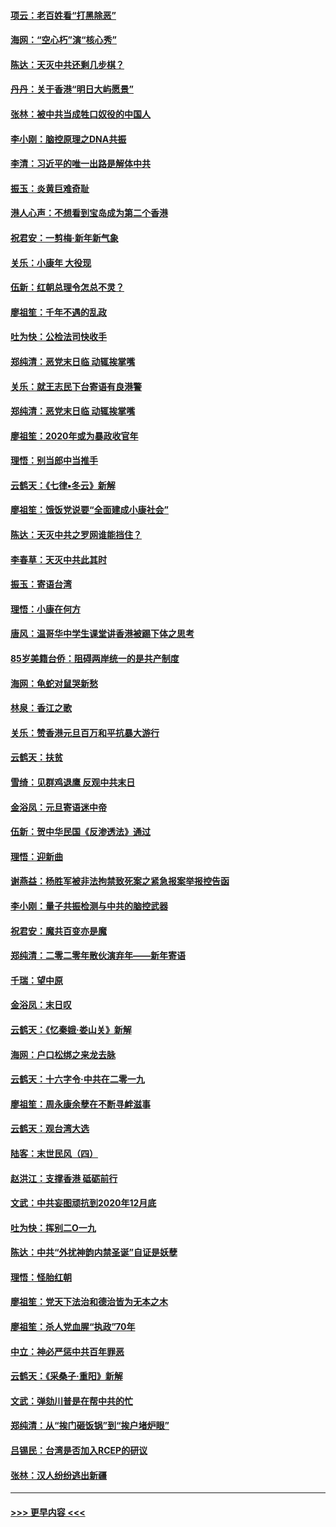#### [项云：老百姓看“打黑除恶”](../pages/nsc993/n11785398.md?t=01120522) 
#### [海网：“空心朽”演“核心秀”](../pages/nsc993/n11783874.md?t=01120522) 
#### [陈达：天灭中共还剩几步棋？](../pages/nsc993/n11783719.md?t=01120522) 
#### [丹丹：关于香港“明日大屿愿景”](../pages/nsc993/n11783273.md?t=01120522) 
#### [张林：被中共当成牲口奴役的中国人](../pages/nsc993/n11782397.md?t=01120522) 
#### [李小刚：脑控原理之DNA共振](../pages/nsc993/n11780962.md?t=01120522) 
#### [李清：习近平的唯一出路是解体中共](../pages/nsc993/n11780866.md?t=01120522) 
#### [振玉：炎黄巨难奇耻](../pages/nsc993/n11779632.md?t=01120522) 
#### [港人心声：不想看到宝岛成为第二个香港](../pages/nsc993/n11778817.md?t=01120522) 
#### [祝君安：一剪梅‧新年新气象](../pages/nsc993/n11776340.md?t=01120522) 
#### [关乐：小康年 大役现](../pages/nsc993/n11774213.md?t=01120522) 
#### [伍新：红朝总理令怎总不灵？](../pages/nsc993/n11770813.md?t=01120522) 
#### [廖祖笙：千年不遇的乱政](../pages/nsc993/n11770373.md?t=01120522) 
#### [吐为快：公检法司快收手](../pages/nsc993/n11770359.md?t=01120522) 
#### [郑纯清：恶党末日临 动辄挨掌嘴](../pages/nsc993/n11769912.md?t=01120522) 
#### [关乐：就王志民下台寄语有良港警](../pages/nsc993/n11769903.md?t=01120522) 
#### [郑纯清：恶党末日临 动辄挨掌嘴](../pages/nsc993/n11769356.md?t=01120522) 
#### [廖祖笙：2020年或为暴政收官年](../pages/nsc993/n11768216.md?t=01120522) 
#### [理悟：别当郎中当推手](../pages/nsc993/n11768243.md?t=01120522) 
#### [云鹤天：《七律▪冬云》新解](../pages/nsc993/n11768204.md?t=01120522) 
#### [廖祖笙：饿饭党说要“全面建成小康社会”](../pages/nsc993/n11767482.md?t=01120522) 
#### [陈达：天灭中共之罗网谁能挡住？](../pages/nsc993/n11767465.md?t=01120522) 
#### [李春草：天灭中共此其时](../pages/nsc993/n11767452.md?t=01120522) 
#### [振玉：寄语台湾](../pages/nsc993/n11767432.md?t=01120522) 
#### [理悟：小康在何方](../pages/nsc993/n11767394.md?t=01120522) 
#### [唐风：温哥华中学生课堂讲香港被踢下体之思考](../pages/nsc993/n11766848.md?t=01120522) 
#### [85岁美籍台侨：阻碍两岸统一的是共产制度](../pages/nsc993/n11765043.md?t=01120522) 
#### [海网：龟蛇对鼠哭新愁](../pages/nsc993/n11764895.md?t=01120522) 
#### [林泉：香江之歌](../pages/nsc993/n11764415.md?t=01120522) 
#### [关乐：赞香港元旦百万和平抗暴大游行](../pages/nsc993/n11764382.md?t=01120522) 
#### [云鹤天：扶贫](../pages/nsc993/n11764245.md?t=01120522) 
#### [雪绮：见群鸡退鹰  反观中共末日](../pages/nsc993/n11762112.md?t=01120522) 
#### [金浴凤：元旦寄语迷中帝](../pages/nsc993/n11761788.md?t=01120522) 
#### [伍新：贺中华民国《反渗透法》通过](../pages/nsc993/n11761994.md?t=01120522) 
#### [理悟：迎新曲](../pages/nsc993/n11761152.md?t=01120522) 
#### [谢燕益：杨胜军被非法拘禁致死案之紧急报案举报控告函](../pages/nsc993/n11756134.md?t=01120522) 
#### [李小刚：量子共振检测与中共的脑控武器](../pages/nsc993/n11754518.md?t=01120522) 
#### [祝君安：魔共百变亦是魔](../pages/nsc993/n11754469.md?t=01120522) 
#### [郑纯清：二零二零年散伙演弃年——新年寄语](../pages/nsc993/n11754195.md?t=01120522) 
#### [千瑞：望中原](../pages/nsc993/n11754159.md?t=01120522) 
#### [金浴凤：末日叹](../pages/nsc993/n11752359.md?t=01120522) 
#### [云鹤天：《忆秦娥‧娄山关》新解](../pages/nsc993/n11752348.md?t=01120522) 
#### [海网：户口松绑之来龙去脉](../pages/nsc993/n11752328.md?t=01120522) 
#### [云鹤天：十六字令‧中共在二零一九](../pages/nsc993/n11752305.md?t=01120522) 
#### [廖祖笙：周永康余孽在不断寻衅滋事](../pages/nsc993/n11751013.md?t=01120522) 
#### [云鹤天：观台湾大选](../pages/nsc993/n11751007.md?t=01120522) 
#### [陆客：末世民风（四）](../pages/nsc993/n11749203.md?t=01120522) 
#### [赵洪江：支撑香港 砥砺前行](../pages/nsc993/n11748482.md?t=01120522) 
#### [文武：中共妄图顽抗到2020年12月底](../pages/nsc993/n11748446.md?t=01120522) 
#### [吐为快：挥别二O一九](../pages/nsc993/n11748411.md?t=01120522) 
#### [陈达：中共“外扰神韵内禁圣诞”自证是妖孽](../pages/nsc993/n11748226.md?t=01120522) 
#### [理悟：怪胎红朝](../pages/nsc993/n11748206.md?t=01120522) 
#### [廖祖笙：党天下法治和德治皆为无本之木](../pages/nsc993/n11748135.md?t=01120522) 
#### [廖祖笙：杀人党血腥“执政”70年](../pages/nsc993/n11745144.md?t=01120522) 
#### [中立：神必严惩中共百年罪恶](../pages/nsc993/n11744970.md?t=01120522) 
#### [云鹤天：《采桑子‧重阳》新解](../pages/nsc993/n11744948.md?t=01120522) 
#### [文武：弹劾川普是在帮中共的忙](../pages/nsc993/n11744758.md?t=01120522) 
#### [郑纯清：从“挨门砸饭锅”到“挨户堵炉眼”](../pages/nsc993/n11744745.md?t=01120522) 
#### [吕锡民：台湾是否加入RCEP的研议](../pages/nsc993/n11744701.md?t=01120522) 
#### [张林：汉人纷纷逃出新疆](../pages/nsc993/n11743530.md?t=01120522) 

----
#### [ >>> 更早内容 <<< ](../indexes/nsc993-earlier.md)
